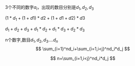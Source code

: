 3个不同的数字$a_i$，出现的数目分别是$d_1,d_2,d_3$

$(1*d_1+(1+d1)*d2+(1+d1+d2)*d3$

$d_1+d_2+d_3+d_1*d_2+d_1*d_3+d_2*d_3$



n个数字,数目$d_1,d_2,d_3....d_n$
$$
\sum_{i=1}^nd_i+\sum_{i=1,i<j}^nd_i*d_j
$$

$$
n+\sum_{i=1,i<j}^nd_i*d_j
$$

